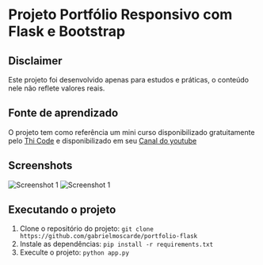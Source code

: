 # Projeto Portfólio Responsivo com Flask e Bootstrap 

## Disclaimer
Este projeto foi desenvolvido apenas para estudos e práticas, o conteúdo nele não reflete valores reais.

## Fonte de aprendizado
O projeto tem como referência um mini curso disponibilizado gratuitamente pelo [Thi Code](https://www.thicode.com.br/) e disponibilizado em seu [Canal do youtube](https://www.youtube.com/@thi_code)

## Screenshots
![Screenshot 1](/screenshots/screenshot1.png)
![Screenshot 1](/screenshots/screenshot1.png)

## Executando o projeto

1. Clone o repositório do projeto: `git clone https://github.com/gabrielmoscarde/portfolio-flask`
2. Instale as dependências: `pip install -r requirements.txt`
3. Execulte o projeto: `python app.py`

